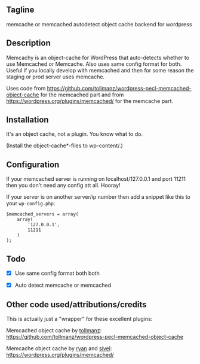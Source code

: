 
## Tagline

memcache or memcached autodetect object cache backend for wordpress

## Description

Memcachy is an object-cache for WordPress that auto-detects whether to use Memcached or Memcache.
Also uses same config format for both. Useful if you locally develop with memcached and then for some reason the staging or prod server uses memcache.

Uses code from https://github.com/tollmanz/wordpress-pecl-memcached-object-cache for the memcached part and from https://wordpress.org/plugins/memcached/ for the memcache part.

## Installation

It's an object cache, not a plugin. You know what to do.

(Install the object-cache*-files to wp-content/.)

## Configuration

If your memcached server is running on localhost/127.0.0.1 and port 11211 then you don't need any config att all. Hooray!

If your server is on another server/ip number then add a snippet like this to your `wp-config.php`:

    $memcached_servers = array(
        array(
            '127.0.0.1',
            11211
        )
    );


## Todo

- [x] Use same config format both both
- [x] Auto detect memcache or memcached


## Other code used/attributions/credits

This is actually just a "wrapper" for these excellent plugins:

Memcached object cache by [tollmanz](https://profiles.wordpress.org/tollmanz):
https://github.com/tollmanz/wordpress-pecl-memcached-object-cache

Memcache object cache by [ryan](https://profiles.wordpress.org/ryan/) and [sivel](https://profiles.wordpress.org/sivel/):
https://wordpress.org/plugins/memcached/

